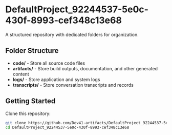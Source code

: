# DefaultProject_92244537-5e0c-430f-8993-cef348c13e68
A structured repository with dedicated folders for organization.

## Folder Structure

- **code/** - Store all source code files
- **artifacts/** - Store build outputs, documentation, and other generated content
- **logs/** - Store application and system logs
- **transcripts/** - Store conversation transcripts and records

## Getting Started

Clone this repository:
```bash
git clone https://github.com/Dev41-artifacts/DefaultProject_92244537-5e0c-430f-8993-cef348c13e68
cd DefaultProject_92244537-5e0c-430f-8993-cef348c13e68
```
